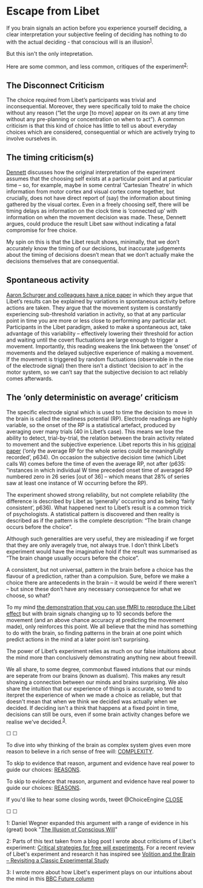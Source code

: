 # Escape from Libet

If you brain signals an action before you experience yourself deciding, a clear interpretation your subjective feeling of deciding has nothing to do with the actual deciding - that conscious will is an illusion<sup>[1](#footnote1)</sup>.

But this isn't the only intepretation.

Here are some common, and less common, critiques of the experiment<sup>[2](#footnote2)</sup>:

## The Disconnect Criticism

The choice required from Libet’s participants was trivial and inconsequential. Moreover, they were specifically told to make the choice without any reason (“let the urge [to move] appear on its own at any time without any pre-planning or concentration on when to act”). A common criticism is that this kind of choice has little to tell us about everyday choices which are considered, consequential or which are actively trying to involve ourselves in.

## The timing criticism(s)

[Dennett](http://onlinelibrary.wiley.com/doi/10.1196/annals.1279.003/full) discusses how the original interpretation of the experiment assumes that the choosing self exists at a particular point and at particular time – so, for example, maybe in some central ‘Cartesian Theatre’ in which information from motor cortex and visual cortex come together, but crucially, does not have direct report of (say) the information about timing gathered by the visual cortex. Even in a freely choosing self, there will be timing delays as information on the clock time is ‘connected up’ with information on when the movement decision was made. These, Dennett argues, could produce the result Libet saw without indicating a fatal compromise for free choice.

My spin on this is that the Libet result shows, minimally, that we don’t accurately know the timing of our decisions, but inaccurate judgements about the timing of decisions doesn’t mean that we don’t actually make the decisions themselves that are consequential.

## Spontaneous activity

[Aaron Schurger and colleagues have a nice paper](http://www.pnas.org/content/109/42/E2904/1) in which they argue that Libet’s results can be explained by variations in spontaneous activity before actions are taken. They argue that the movement system is constantly experiencing sub-threshold variation in activity, so that at any particular point in time you are more or less close to performing any particular act. Participants in the Libet paradigm, asked to make a spontaneous act, take advantage of this variability – effectively lowering their threshold for action and waiting until the covert fluctuations are large enough to trigger a movement. Importantly, this reading weakens the link between the ‘onset’ of movements and the delayed subjective experience of making a movement. If the movement is triggered by random fluctuations (observable in the rise of the electrode signal) then there isn’t a distinct ‘decision to act’ in the motor system, so we can’t say that the subjective decision to act reliably comes afterwards.

## The ‘only deterministic on average’ criticism

The specific electrode signal which is used to time the decision to move in the brain is called the readiness potential (RP). Electrode readings are highly variable, so the onset of the RP is a statistical artefact, produced by averaging over many trials (40 in Libet’s case). This means we lose the ability to detect, trial-by-trial, the relation between the brain activity related to movement and the subjective experience. Libet reports this in his [original paper]((https://academic.oup.com/brain/article-abstract/106/3/623/271932)) (‘only the average RP for the whole series could be meaningfully recorded’, p634). On occasion the subjective decision time (which Libet calls W) comes before the time of even the average RP, not after (p635: “instances in which individual W time preceded onset time of averaged RP numbered zero in 26 series [out of 36] – which means that 28% of series saw at least one instance of W occurring before the RP).

The experiment showed strong reliability, but not complete reliability (the difference is described by Libet as ‘generally’ occurring and as being ‘fairly consistent’, p636). What happened next to Libet’s result is a common trick of psychologists. A statistical pattern is discovered and then reality is described as if the pattern is the complete description: “The brain change occurs before the choice”.

Although such generalities are very useful, they are misleading if we forget that they are only averagely true, not always true. I don’t think Libet’s experiment would have the imaginative hold if the result was summarised as “The brain change usually occurs before the choice”.

A consistent, but not universal, pattern in the brain before a choice has the flavour of a prediction, rather than a compulsion. Sure, before we make a choice there are antecedents in the brain – it would be weird if there weren’t – but since these don’t have any necessary consequence for what we choose, so what?

To my mind [the demonstration that you can use fMRI to reproduce the Libet effect](http://www.nature.com/neuro/journal/v11/n5/full/nn.2112.html) but with brain signals changing up to 10 seconds before the movement (and an above chance accuracy at predicting the movement made), only reinforces this point. We all believe that the mind has something to do with the brain, so finding patterns in the brain at one point which predict actions in the mind at a later point isn’t surprising.


The power of Libet’s experiment relies as much on our false intuitions about the mind more than conclusively demonstrating anything new about freewill.

We all share, to some degree, commonbut flawed intutions that our minds are seperate from our brains (known as dualism). This makes any result showing a connection between our minds and brains surprising. We also share the intuition that our experience of things is accurate, so tend to iterpret the experience of when we made a choice as reliable, but that doesn't mean that when we think we decided was actually when we decided. If deciding isn't a think that happens at a fixed point in time, decisions can still be ours, even if some brain activity changes before we realise we've decided.<sup>[3](#footnote3)</sup>.

&#9744; &#9744;

To dive into why thinking of the brain as complex system gives even more reason to believe in a rich sense of free will: [COMPLEXITY](https://twitter.com/intent/tweet?text=@ChoiceEngine%20COMPLEXITY).

To skip to evidence that reason, argument and evidence have real power to guide our choices:  [REASONS](https://twitter.com/intent/tweet?text=@ChoiceEngine%20REASONS1).

To skip to evidence that reason, argument and evidence have real power to guide our choices:  [REASONS](https://twitter.com/intent/tweet?text=@ChoiceEngine%20REASONS1).

If you'd like to hear some closing words, tweet @ChoiceEngine [CLOSE](https://twitter.com/intent/tweet?text=@ChoiceEngine%20CLOSE)

&#9744; &#9744;

<a name="footnote1">1</a>: Daniel Wegner expanded this argument with a range of evidence in his (great) book "[The Illusion of Conscious Will](https://mitpress.mit.edu/books/illusion-conscious-will)"

<a name="footnote2">2</a>: Parts of this text taken from a blog post I wrote about criticisms of Libet's experiment: [Critical strategies for free will experiments](https://mindhacks.com/2015/08/07/critical-strategies-for-free-will-experiments/). For a recent review of Libet's experiment and research it has inspired see [Volition and the Brain – Revisiting a Classic Experimental Study](https://www.cell.com/trends/neurosciences/fulltext/S0166-2236(18)30112-7)

<a name="footnote3">3</a>: I wrote more about how Libet's experiment plays on our intuitions about the mind in this [BBC Future column](http://www.bbc.com/future/story/20150806-why-your-intuitions-about-the-brain-are-wrong)


